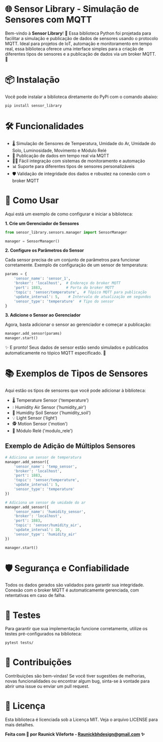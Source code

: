 # 🌐 Sensor Library - Simulação de Sensores com MQTT

Bem-vindo à **Sensor Library**! 🎉 Essa biblioteca Python foi projetada para facilitar a simulação e publicação de dados de sensores usando o protocolo MQTT. Ideal para projetos de IoT, automação e monitoramento em tempo real, essa biblioteca oferece uma interface simples para a criação de diferentes tipos de sensores e a publicação de dados via um broker MQTT. 🚀

# 📦 Instalação

Você pode instalar a biblioteca diretamente do PyPi com o comando abaixo:

```bash
pip install sensor_library
```
# 🛠️ Funcionalidades

- 🌡️ Simulação de Sensores de Temperatura, Umidade do Ar, Umidade do Solo, Luminosidade, Movimento e Módulo Relé
- 🔄 Publicação de dados em tempo real via MQTT
- 🧑‍💻 Fácil integração com sistemas de monitoramento e automação
- 📊 Suporte para diferentes tipos de sensores personalizáveis
- 🛡️ Validação de integridade dos dados e robustez na conexão com o broker MQTT

# 🚀 Como Usar

Aqui está um exemplo de como configurar e iniciar a biblioteca:

**1. Crie um Gerenciador de Sensores**

```python
from sensor_library.sensors.manager import SensorManager

manager = SensorManager()
```

**2. Configure os Parâmetros do Sensor**

Cada sensor precisa de um conjunto de parâmetros para funcionar corretamente. Exemplo de configuração de um sensor de temperatura:

``` python
params = {
    'sensor_name': 'sensor_1',
    'broker': 'localhost',  # Endereço do broker MQTT
    'port': 1883,           # Porta do broker MQTT
    'topic': 'sensor/temperature',  # Tópico MQTT para publicação
    'update_interval': 5,    # Intervalo de atualização em segundos
    'sensor_type': 'temperature'  # Tipo do sensor
}
```

**3. Adicione o Sensor ao Gerenciador**

Agora, basta adicionar o sensor ao gerenciador e começar a publicação:

```python
manager.add_sensor(params)
manager.start()
```
✨ E pronto! Seus dados de sensor estão sendo simulados e publicados automaticamente no tópico MQTT especificado. 🚀

# 📚 Exemplos de Tipos de Sensores

Aqui estão os tipos de sensores que você pode adicionar à biblioteca:

- 🌡️ Temperature Sensor ('temperature')
- 💧 Humidity Air Sensor ('humidity_air')
- 🌱 Humidity Soil Sensor ('humidity_soil')
- 💡 Light Sensor ('light')
- 🕵️ Motion Sensor ('motion')
- 🔌 Módulo Relé ('modulo_rele')

## Exemplo de Adição de Múltiplos Sensores
```python
# Adiciona um sensor de temperatura
manager.add_sensor({
    'sensor_name': 'temp_sensor',
    'broker': 'localhost',
    'port': 1883,
    'topic': 'sensor/temperature',
    'update_interval': 5,
    'sensor_type': 'temperature'
})

# Adiciona um sensor de umidade do ar
manager.add_sensor({
    'sensor_name': 'humidity_sensor',
    'broker': 'localhost',
    'port': 1883,
    'topic': 'sensor/humidity_air',
    'update_interval': 10,
    'sensor_type': 'humidity_air'
})

manager.start()
```
# 🛡️ Segurança e Confiabilidade

Todos os dados gerados são validados para garantir sua integridade.
Conexão com o broker MQTT é automaticamente gerenciada, com retentativas em caso de falha.

# 🧪 Testes
Para garantir que sua implementação funcione corretamente, utilize os testes pré-configurados na biblioteca:

```bash
pytest tests/
```

# 🤝 Contribuições
Contribuições são bem-vindas! Se você tiver sugestões de melhorias, novas funcionalidades ou encontrar algum bug, sinta-se à vontade para abrir uma issue ou enviar um pull request.

# 📄 Licença

Esta biblioteca é licenciada sob a Licença MIT. Veja o arquivo LICENSE para mais detalhes.

**Feita com 💙 por Raunick Vileforte - Raunickbhdesign@gmail.com ✨**
